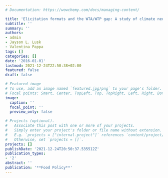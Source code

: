 ```yaml
---
# Documentation: https://wowchemy.com/docs/managing-content/

title: 'Elicitation formats and the WTA/WTP gap: A study of climate neutral foods'
subtitle: ''
summary: ''
authors:
- admin
- Jayson L. Lusk
- Valentina Pappa
tags: []
categories: []
date: '2016-01-01'
lastmod: 2021-12-24T22:50:38+02:00
featured: false
draft: false

# Featured image
# To use, add an image named `featured.jpg/png` to your page's folder.
# Focal points: Smart, Center, TopLeft, Top, TopRight, Left, Right, BottomLeft, Bottom, BottomRight.
image:
  caption: ''
  focal_point: ''
  preview_only: false

# Projects (optional).
#   Associate this post with one or more of your projects.
#   Simply enter your project's folder or file name without extension.
#   E.g. `projects = ["internal-project"]` references `content/project/deep-learning/index.md`.
#   Otherwise, set `projects = []`.
projects: []
publishDate: '2021-12-24T20:50:37.535512Z'
publication_types:
- '2'
abstract: ''
publication: '**Food Policy**'
---
```

